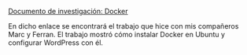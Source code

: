 [Documento de investigación: Docker](https://docs.google.com/document/d/1sZbmg7hNZrEIOqxFnaV12WrbuuQ6OwHefwd5y5Yy4fw/edit?usp=sharing)

En dicho enlace se encontrará el trabajo que hice con mis compañeros Marc y Ferran. El trabajo mostró cómo instalar Docker en Ubuntu y configurar WordPress con él.
